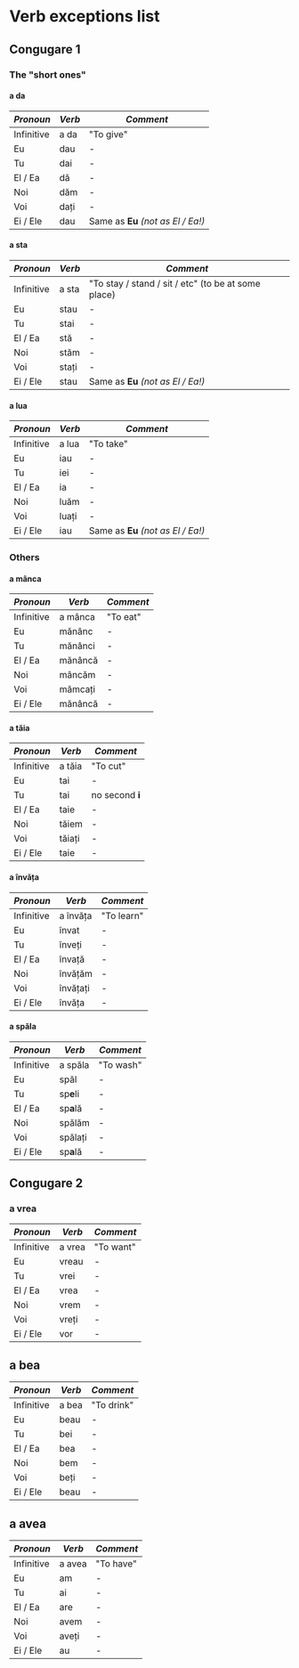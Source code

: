 # Verb exceptions list 

## Congugare 1

### The "short ones"

#### a da

| _**Pronoun**_ | _**Verb**_ | _**Comment**_ |
| --- | --- | --- |
| Infinitive | a da | "To give" |
| Eu | dau | - |
| Tu | dai | - |
| El / Ea | dă | - |
| Noi | dăm | - |
| Voi | dați | - |
| Ei / Ele | dau | Same as **Eu** *(not as El / Ea!)* |

#### a sta

| _**Pronoun**_ | _**Verb**_ | _**Comment**_ |
| --- | --- | --- |
| Infinitive | a sta | "To stay / stand / sit / etc" (to be at some place) |
| Eu | stau | - |
| Tu | stai | - |
| El / Ea | stă | - |
| Noi | stăm | - |
| Voi | stați | - |
| Ei / Ele | stau | Same as **Eu** *(not as El / Ea!)* |

#### a lua

| _**Pronoun**_ | _**Verb**_ | _**Comment**_ |
| --- | --- | --- |
| Infinitive | a lua | "To take" |
| Eu | iau | - |
| Tu | iei | - |
| El / Ea | ia | - |
| Noi | luăm | - |
| Voi | luați | - |
| Ei / Ele | iau | Same as **Eu** *(not as El / Ea!)* |

### Others

#### a mânca

| _**Pronoun**_ | _**Verb**_ | _**Comment**_ |
| --- | --- | --- |
| Infinitive | a mânca | "To eat" |
| Eu | mănânc | - |
| Tu | mănânci | - |
| El / Ea | mănâncă | - |
| Noi | mâncăm | - |
| Voi | mâmcați | - |
| Ei / Ele | mănâncă | - |

#### a tăia

| _**Pronoun**_ | _**Verb**_ | _**Comment**_ |
| --- | --- | --- |
| Infinitive | a tăia | "To cut" |
| Eu | tai | - |
| Tu | tai | no second **i** |
| El / Ea | taie | - |
| Noi | tăiem | - |
| Voi | tăiați | - |
| Ei / Ele | taie | - |

#### a învăța

| _**Pronoun**_ | _**Verb**_ | _**Comment**_ |
| --- | --- | --- |
| Infinitive | a învăța | "To learn" |
| Eu | învat | - |
| Tu | înveți | - |
| El / Ea | învață | - |
| Noi | învățăm | - |
| Voi | învățați | - |
| Ei / Ele | învăța | - |

#### a spăla

| _**Pronoun**_ | _**Verb**_ | _**Comment**_ |
| --- | --- | --- |
| Infinitive | a spăla | "To wash" |
| Eu | spăl | - |
| Tu | sp**e**li | - |
| El / Ea | sp**a**lă | - |
| Noi | spălăm | - |
| Voi | spălați | - |
| Ei / Ele | sp**a**lă | - |

## Congugare 2

### a vrea

| _**Pronoun**_ | _**Verb**_ | _**Comment**_ |
| --- | --- | --- |
| Infinitive | a vrea | "To want" |
| Eu | vreau | - |
| Tu | vrei | - |
| El / Ea | vrea | - |
| Noi | vrem | - |
| Voi | vreți | - |
| Ei / Ele | vor | - |

## a bea

| _**Pronoun**_ | _**Verb**_ | _**Comment**_ |
| --- | --- | --- |
| Infinitive | a bea | "To drink" |
| Eu | beau | - |
| Tu | bei | - |
| El / Ea | bea | - |
| Noi | bem | - |
| Voi | beți | - |
| Ei / Ele | beau | - |

## a avea

| _**Pronoun**_ | _**Verb**_ | _**Comment**_ |
| --- | --- | --- |
| Infinitive | a avea | "To have" |
| Eu | am | - |
| Tu | ai | - |
| El / Ea | are | - |
| Noi | avem | - |
| Voi | aveți | - |
| Ei / Ele | au | - |